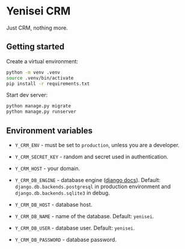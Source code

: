 # Yenisei CRM

Just CRM, nothing more.

## Getting started

Create a virtual environment:
```bash
python -m venv .venv
source .venv/bin/activate
pip install -r requirements.txt
```

Start dev server:
```bash
python manage.py migrate
python manage.py runserver
```

## Environment variables

- `Y_CRM_ENV` - must be set to `production`, unless you are a developer.
- `Y_CRM_SECRET_KEY` - random and secret used in authentication.
- `Y_CRM_HOST` - your domain.

- `Y_CRM_DB_ENGINE` - database engine ([django docs](https://docs.djangoproject.com/en/4.1/ref/databases/)). Default: `django.db.backends.postgresql` in production environment and `django.db.backends.sqlite3` in debug.
- `Y_CRM_DB_HOST` - database host.
- `Y_CRM_DB_NAME` - name of the database. Default: `yenisei`.
- `Y_CRM_DB_USER` - database user. Default: `yenisei`.
- `Y_CRM_DB_PASSWORD` - database password.
